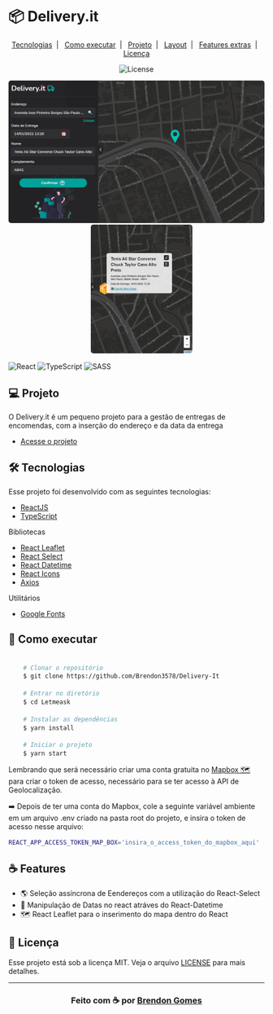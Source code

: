 # 📦 Delivery.it

<p align="center">
    <a href="#-tecnologias">Tecnologias</a>&nbsp;&nbsp;|&nbsp;&nbsp;
    <a href="#-como-executar">Como executar</a>&nbsp;&nbsp;|&nbsp;&nbsp;
    <a href="#-projeto">Projeto</a>&nbsp;&nbsp;|&nbsp;&nbsp;
    <a href="#-layout">Layout</a>&nbsp;&nbsp;|&nbsp;&nbsp;
    <a href="#-features-extras">Features extras</a>&nbsp;&nbsp;|&nbsp;&nbsp;
    <a href="#-licença">Licença</a>
</p>

<p align="center">
    <img alt="License" src="https://img.shields.io/badge/license-MIT-green">
</p>

<p align="center">
    <kbd>
        <img src=".github/cover.png" width="550" style="border-radius: 5px" alt="Desktop page">
    </kbd>
    &nbsp;&nbsp;&nbsp;&nbsp;
    <kbd>
        <img src=".github/cover-2.png" width='200' style="border-radius: 5px" alt="Mobile page">
    </kbd>
</p>

![React](https://img.shields.io/badge/react-%2320232a.svg?style=for-the-badge&logo=react&logoColor=%2361DAFB)
![TypeScript](https://img.shields.io/badge/typescript-%23007ACC.svg?style=for-the-badge&logo=typescript&logoColor=white)
![SASS](https://img.shields.io/badge/SASS-hotpink.svg?style=for-the-badge&logo=SASS&logoColor=white)

## 💻 Projeto

O Delivery.it é um pequeno projeto para a gestão de entregas de encomendas, com a inserção do endereço e da data da entrega

- [Acesse o projeto](https://delivery-it.herokuapp.com/)

## 🛠 Tecnologias

Esse projeto foi desenvolvido com as seguintes tecnologias:

- [ReactJS](https://reactjs.org)
- [TypeScript](https://www.typescriptlang.org/)

Bibliotecas

- [React Leaflet](https://react-leaflet.js.org//)
- [React Select](https://react-select.com/home)
- [React Datetime](https://github.com/arqex/react-datetime)
- [React Icons](https://react-icons.github.io/react-icons/)
- [Axios](https://github.com/axios/axios)

Utilitários

- [Google Fonts](https://fonts.google.com/)

## 🚀 Como executar

```bash

    # Clonar o repositório
    $ git clone https://github.com/Brendon3578/Delivery-It

    # Entrar no diretório
    $ cd Letmeask

    # Instalar as dependências
    $ yarn install

    # Iniciar o projeto
    $ yarn start

```

Lembrando que será necessário criar uma conta gratuita no [Mapbox 🗺️](https://www.mapbox.com/) para criar o token de acesso, necessário para se ter acesso à API de Geolocalização.

:arrow_right: Depois de ter uma conta do Mapbox, cole a seguinte variável ambiente em um arquivo .env criado na pasta root do projeto, e insira o token de acesso nesse arquivo:

```bash
REACT_APP_ACCESS_TOKEN_MAP_BOX='insira_o_access_token_do_mapbox_aqui'
```

## ☕ Features

- :earth_americas: Seleção assíncrona de Eendereços com a utilização do React-Select
- :calendar: Manipulação de Datas no react atráves do React-Datetime
- :world_map: React Leaflet para o inserimento do mapa dentro do React

## 📝 Licença

Esse projeto está sob a licença MIT. Veja o arquivo [LICENSE](.github/LICENSE.md) para mais detalhes.

---

<h3 align="center">
    Feito com ☕ por <a href="https://github.com/Brendon3578"> Brendon Gomes</a>
</h3>
